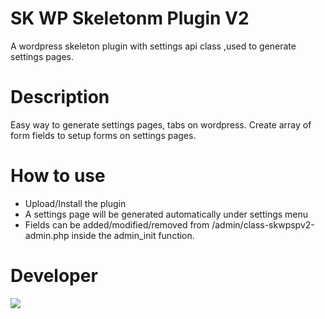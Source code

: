 # SK WP Skeletonm Plugin V2
A wordpress skeleton plugin with settings api class ,used to generate settings pages.

# Description
Easy way to generate settings pages, tabs on wordpress. Create array of form fields to setup forms on settings pages.

# How to use
* Upload/Install the plugin
* A settings page will be generated automatically under settings menu
* Fields can be added/modified/removed from /admin/class-skwpspv2-admin.php inside the admin_init function.

# Developer
[![](http://sktechblog.com/sktechblog335577/wp-content/uploads/2017/08/sktechblog-logo-small.png)](http://sktechblog.com)

